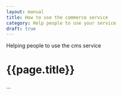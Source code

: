 ```yaml
---
layout: manual
title: How to use the commerce service
category: Help people to use your service
draft: true
---
```


Helping people to use the cms service

# {{page.title}}

...